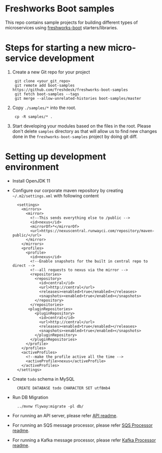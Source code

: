 # Freshworks Boot samples

This repo contains sample projects for building different types of microservices using
[freshworks-boot](https://github.com/freshdesk/freshworks-boot/) starters/libraries.

Steps for starting a new micro-service development
==============
1. Create a new Git repo for your project

        git clone <your_git_repo>
        git remote add boot-samples https://github.com/freshdesk/freshworks-boot-samples
        git fetch boot-samples --tags
        git merge --allow-unrelated-histories boot-samples/master
    
1. Copy `./samples/*` into the root.

        cp -R samples/* .
    
1. Start developing your modules based on the files in the root. Please don't delete `samples` directory as that will
allow us to find new changes done in the `freshworks-boot-samples` project by doing git diff.

Setting up development environment
==================================
* Install OpenJDK 11
* Configure our corporate maven repository by creating `~/.m2/settings.xml` with following content

        <settings>
          <mirrors>
            <mirror>
              <!--This sends everything else to /public -->
              <id>nexus</id>
              <mirrorOf>*</mirrorOf>
              <url>https://nexuscentral.runwayci.com/repository/maven-public/</url>
            </mirror>
          </mirrors>
          <profiles>
            <profile>
              <id>nexus</id>
              <!--Enable snapshots for the built in central repo to direct -->
              <!--all requests to nexus via the mirror -->
              <repositories>
                <repository>
                  <id>central</id>
                  <url>http://central</url>
                  <releases><enabled>true</enabled></releases>
                  <snapshots><enabled>true</enabled></snapshots>
                </repository>
              </repositories>
             <pluginRepositories>
                <pluginRepository>
                  <id>central</id>
                  <url>http://central</url>
                  <releases><enabled>true</enabled></releases>
                  <snapshots><enabled>true</enabled></snapshots>
                </pluginRepository>
              </pluginRepositories>
            </profile>
          </profiles>
          <activeProfiles>
            <!--make the profile active all the time -->
            <activeProfile>nexus</activeProfile>
          </activeProfiles>
        </settings>

* Create `todo` schema in MySQL

        CREATE DATABASE todo CHARACTER SET utf8mb4
    
* Run DB Migration

        ../mvnw flyway:migrate -pl db/
        
* For running an API server, please refer [API readme](./api/README.md).
* For running an SQS message processor, please refer [SQS Processor readme](./sqs-processor/README.md).
* For running a Kafka message processor, please refer [Kafka Processor readme](./kafka-processor/README.md).